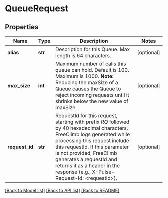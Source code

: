 # QueueRequest

## Properties

Name | Type | Description | Notes
------------ | ------------- | ------------- | -------------
**alias** | **str** | Description for this Queue. Max length is 64 characters. | [optional] 
**max_size** | **int** | Maximum number of calls this queue can hold. Default is 100. Maximum is 1000. **Note:** Reducing the maxSize of a Queue causes the Queue to reject incoming requests until it shrinks below the new value of maxSize. | [optional] 
**request_id** | **str** | RequestId for this request, starting with prefix *RQ* followed by 40 hexadecimal characters. FreeClimb logs generated while processing this request include this requestId. If this parameter is not provided, FreeClimb generates a requestId and returns it as a header in the response (e.g., X-Pulse-Request-Id: &lt;requestId&gt;). | [optional] 

[[Back to Model list]](../README.md#documentation-for-models) [[Back to API list]](../README.md#documentation-for-api-endpoints) [[Back to README]](../README.md)


